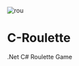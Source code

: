 ![rou](https://user-images.githubusercontent.com/68390087/91795126-d6fcfc80-ebea-11ea-8149-ddbefaf51ed2.JPG)

# C-Roulette
.Net C# Roulette Game
